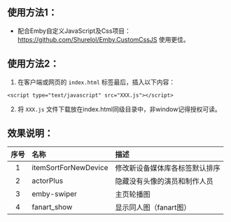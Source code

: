 ## 使用方法1： 
- 配合Emby自定义JavaScript及Css项目：https://github.com/Shurelol/Emby.CustomCssJS 使用更佳。

## 使用方法2： 
1. 在客户端或网页的 `index.html` <body></body> 标签最后，插入以下内容：
```
<script type="text/javascript" src="XXX.js"></script> 
```
2. 将 `XXX.js` 文件下载放在index.html同级目录中，非window记得授权可读。

## 效果说明：
| 序号 | 名称 | 描述 |  
| :---: | :--- | :--- |  
| 1 | itemSortForNewDevice | 修改新设备媒体库各标签默认排序 |  
| 2 | actorPlus | 隐藏没有头像的演员和制作人员 |  
| 3 | emby-swiper | 主页轮播图 |  
| 4 | fanart_show | 显示同人图（fanart图） |
